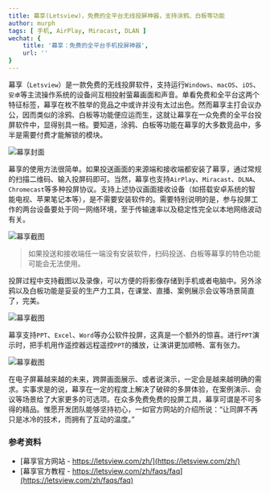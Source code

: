 ```yaml
---
title: 幕享(Letsview)，免费的全平台无线投屏神器，支持涂鸦、白板等功能
author: murph
tags: [ 手机, AirPlay, Miracast, DLAN ]
wechat: {
	title: '幕享：免费的全平台手机投屏神器',
	url: ''
}
---
```


幕享（`Letsview`）是一款免费的无线投屏软件，支持运行`Windows`、`macOS`、`iOS`、`安卓`等主流操作系统的设备间互相投射萤幕画面和声音。单看免费和全平台这两个特征标签，幕享在枚不胜举的竞品之中或许并没有太过出色。然而幕享主打会议办公，因而类似的涂鸦、白板等功能便应运而生，这就让幕享在一众免费的全平台投屏软件中，显得别具一格。要知道，涂鸦、白板等功能在幕享的大多数竞品中，多半是需要付费才能解锁的模块。

<!-- more -->

![幕享封面](/image/assets/letsview/windows-letsview.png)

幕享的使用方法很简单。如果投送画面的来源端和接收端都安装了幕享，通过常规的扫描二维码、输入投屏码即可。当然，幕享也支持`AirPlay`、`Miracast`、`DLNA`、`Chromecast`等多种投屏协议。支持上述协议画面接收设备（如搭载安卓系统的智能电视、苹果笔记本等），是不需要安装软件的。需要特别说明的是，参与投屏工作的两台设备要处于同一网络环境，至于传输速率以及稳定性完全以本地网络波动有关。

![幕享截图](/image/assets/letsview/letsview-ios-app-8.jpg)

> 如果投送和接收端任一端没有安装软件，扫码投送、白板等幕享的特色功能可能会无法使用。

投屏过程中支持截图以及录像，可以方便的将影像存储到手机或者电脑中。另外涂鸦以及白板功能是妥妥的生产力工具，在课堂、直播、案例展示会议等场景简直了，完美。

![幕享截图](/image/assets/letsview/tv-letsview-5.jpg)

幕享支持`PPT`、`Excel`、`Word`等办公软件投屏，这真是一个额外的惊喜。进行`PPT`演示时，把手机用作遥控器远程遥控`PPT`的播放，让演讲更加顺畅、富有张力。

![幕享截图](/image/assets/letsview/letsview-ios-app-9.jpg)

在电子屏幕越来越的未来，跨屏画面展示、或者说演示，一定会是越来越明确的需求。实事求是的说，幕享在一定的程度上解决了破碎的多屏体验，在案例演示、会议等场景给了大家更多的可选项。在众多免费免费的投屏工具，幕享可谓是不可多得的精品。惟愿开发团队能够坚持初心，一如官方网站的介绍所说：“让同屏不再只是冰冷的技术，而拥有了互动的温度。”

### 参考资料

- [幕享官方网站 - https://letsview.com/zh/](https://letsview.com/zh/)
- [幕享官方教程 - https://letsview.com/zh/faqs/faq](https://letsview.com/zh/faqs/faq)